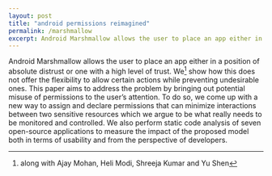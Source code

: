 ```yaml
---
layout: post
title: "android permissions reimagined"
permalink: /marshmallow
excerpt: Android Marshmallow allows the user to place an app either in a position of absolute distrust or one with a high level of trust. We show how this does not offer the flexibility to allow certain actions while preventing undesirable ones. This paper aims to address the problem by bringing out potential misuse of permissions to the user’s attention. To do so, we come up with a new way to assign and declare permissions that can minimize interactions between two sensitive resources which we argue to be what really needs to be monitored and controlled. We also perform static code analysis of seven open-source applications to measure the impact of the proposed model both in terms of usability and from the perspective of developers.
---
```


<!-- note: sync with excerpt -->
Android Marshmallow allows the user to place an app either in a position of absolute distrust or one with a high level of trust. We[^1] show how this does not offer the flexibility to allow certain actions while preventing undesirable ones. This paper aims to address the problem by bringing out potential misuse of permissions to the user’s attention. To do so, we come up with a new way to assign and declare permissions that can minimize interactions between two sensitive resources which we argue to be what really needs to be monitored and controlled. We also perform static code analysis of seven open-source applications to measure the impact of the proposed model both in terms of usability and from the perspective of developers.

<!-- http://kandarp.xyz/files/kandarp-permissions.pdf -->
<!-- Defined a new, secure permission model for Android that prevents misuse of permissions while reducing user interruption -->

[^1]: along with Ajay Mohan, Heli Modi, Shreeja Kumar and Yu Shen
